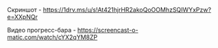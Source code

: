 Скриншот - https://1drv.ms/u/s!At421hjrHR2akoQoOOMhzSQIWYxPzw?e=XXpNQr

Видео прогресс-бара - https://screencast-o-matic.com/watch/cYX2qYM8ZP